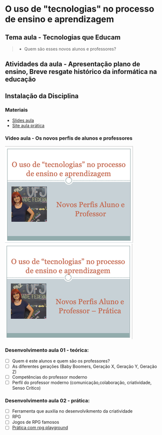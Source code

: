 # O uso de "tecnologias" no processo de ensino e aprendizagem
## Tema aula - Tecnologias que Educam
 
>  * Quem são esses novos alunos e professores?

## Atividades da aula - Apresentação plano de ensino, Breve resgate histórico da informática na educação

## Instalação da Disciplina

### Materiais
- [Slides aula](novos_perfis.pdf)
- [Site aula prática](https://rpgplayground.com)


### Video aula  -  Os novos perfis de alunos e professores
[![Aula - Novos perfis alunos e professores](capa_aula02.png)](https://youtu.be/2yiNoIprd74)
[![Aula Prática - Novos perfis alunos e professores](capa_aula03.png)](https://youtu.be/w-PZUBzwBNk)

### Desenvolvimento aula 01 - teórica: 

- [ ]  Quem é este alunos e quem são os professores?
- [ ]  As diferentes gerações (Baby Boomers, Geração X, Geração Y, Geração Z)
- [ ]  Competências do professor moderno
- [ ]  Perfil do professor moderno (comunicação,colaboração, criatividade, Senso Crítico)

### Desenvolvimento aula 02 - prática: 
- [ ]  Ferramenta que auxilia no desenvolvikmento da criatividade
- [ ]  RPG
- [ ]  Jogos de RPG famosos
- [ ]  [Prática com rpg playground](https://rpgplayground.com)
